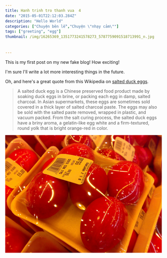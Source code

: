 ```yaml
---
title: Hanh trinh tro thanh vua  4
date: "2015-05-01T22:12:03.284Z"
description: "Hello World"
categories: ["Chuyện bên lề","Chuyện \"nhạy cảm\""]
tags: ["greeting", "egg"]
thumbnail: /img/16265369_1351773241578273_5787759091518713991_n.jpg


---
```


This is my first post on my new fake blog! How exciting!

I'm sure I'll write a lot more interesting things in the future.

Oh, and here's a great quote from this Wikipedia on
[salted duck eggs](http://en.wikipedia.org/wiki/Salted_duck_egg).

> A salted duck egg is a Chinese preserved food product made by soaking duck
> eggs in brine, or packing each egg in damp, salted charcoal. In Asian
> supermarkets, these eggs are sometimes sold covered in a thick layer of salted
> charcoal paste. The eggs may also be sold with the salted paste removed,
> wrapped in plastic, and vacuum packed. From the salt curing process, the
> salted duck eggs have a briny aroma, a gelatin-like egg white and a
> firm-textured, round yolk that is bright orange-red in color.

![Chinese Salty Egg](./salty_egg.jpg)
